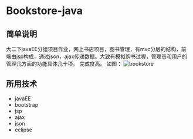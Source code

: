 # Bookstore-java

## 简单说明
大二下javaEE分组项目作业，网上书店项目，图书管理，有mvc分层的结构，前端由jsp构成，通过json，ajax传递数据。大致有模拟购书过程，管理员和用户的管理几方面的功能具体几十项。
完成度高。
如图：
![bookstore](https://i.loli.net/2020/09/21/y8CWTioSX59BzvG.png)
## 所用技术
* javaEE
* bootstrap
* jsp
* ajax
* json
* eclipse
